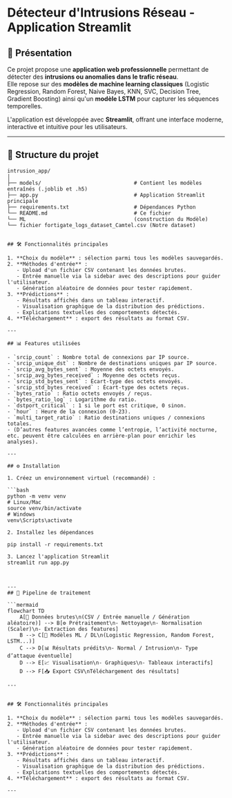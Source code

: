 # Détecteur d'Intrusions Réseau - Application Streamlit

## 🚀 Présentation

Ce projet propose une **application web professionnelle** permettant de détecter des **intrusions ou anomalies dans le trafic réseau**.  
Elle repose sur des **modèles de machine learning classiques** (Logistic Regression, Random Forest, Naive Bayes, KNN, SVC, Decision Tree, Gradient Boosting) ainsi qu'un **modèle LSTM** pour capturer les séquences temporelles.

L'application est développée avec **Streamlit**, offrant une interface moderne, interactive et intuitive pour les utilisateurs.

---

## 📁 Structure du projet

```plaintext
intrusion_app/
│
├── models/                              # Contient les modèles entraînés (.joblib et .h5)
├── app.py                               # Application Streamlit principale
├── requirements.txt                     # Dépendances Python
└── README.md                            # Ce fichier
└── ML                                   (construction du Modèle)
└── fichier fortigate_logs_dataset_Camtel.csv (Notre dataset)


## 🛠 Fonctionnalités principales

1. **Choix du modèle** : sélection parmi tous les modèles sauvegardés.
2. **Méthodes d'entrée** :
   - Upload d'un fichier CSV contenant les données brutes.
   - Entrée manuelle via la sidebar avec des descriptions pour guider l'utilisateur.
   - Génération aléatoire de données pour tester rapidement.
3. **Prédictions** :
   - Résultats affichés dans un tableau interactif.
   - Visualisation graphique de la distribution des prédictions.
   - Explications textuelles des comportements détectés.
4. **Téléchargement** : export des résultats au format CSV.

---

## 📊 Features utilisées

- `srcip_count` : Nombre total de connexions par IP source.  
- `srcip_unique_dst` : Nombre de destinations uniques par IP source.  
- `srcip_avg_bytes_sent` : Moyenne des octets envoyés.  
- `srcip_avg_bytes_received` : Moyenne des octets reçus.  
- `srcip_std_bytes_sent` : Écart-type des octets envoyés.  
- `srcip_std_bytes_received` : Écart-type des octets reçus.  
- `bytes_ratio` : Ratio octets envoyés / reçus.  
- `bytes_ratio_log` : Logarithme du ratio.  
- `dstport_critical` : 1 si le port est critique, 0 sinon.  
- `hour` : Heure de la connexion (0-23).  
- `multi_target_ratio` : Ratio destinations uniques / connexions totales.  
- (D’autres features avancées comme l’entropie, l’activité nocturne, etc. peuvent être calculées en arrière-plan pour enrichir les analyses).

---

## ⚙️ Installation

1. Créez un environnement virtuel (recommandé) :

```bash
python -m venv venv
# Linux/Mac
source venv/bin/activate
# Windows
venv\Scripts\activate

2. Installez les dépendances

pip install -r requirements.txt

3. Lancez l'application Streamlit
streamlit run app.py



---
## 🔄 Pipeline de traitement

```mermaid
flowchart TD
    A[📂 Données brutes\n(CSV / Entrée manuelle / Génération aléatoire)] --> B[⚙️ Prétraitement\n- Nettoyage\n- Normalisation (Scaler)\n- Extraction des features]
    B --> C[🧠 Modèles ML / DL\n(Logistic Regression, Random Forest, LSTM...)]
    C --> D[📊 Résultats prédits\n- Normal / Intrusion\n- Type d’attaque éventuelle]
    D --> E[📈 Visualisation\n- Graphiques\n- Tableaux interactifs]
    D --> F[📥 Export CSV\nTéléchargement des résultats]

---


## 🛠 Fonctionnalités principales

1. **Choix du modèle** : sélection parmi tous les modèles sauvegardés.  
2. **Méthodes d'entrée** :  
   - Upload d'un fichier CSV contenant les données brutes.  
   - Entrée manuelle via la sidebar avec des descriptions pour guider l'utilisateur.  
   - Génération aléatoire de données pour tester rapidement.  
3. **Prédictions** :  
   - Résultats affichés dans un tableau interactif.  
   - Visualisation graphique de la distribution des prédictions.  
   - Explications textuelles des comportements détectés.  
4. **Téléchargement** : export des résultats au format CSV.  

---





